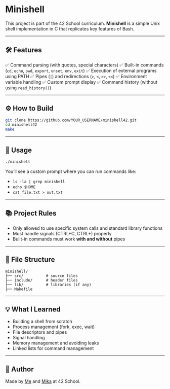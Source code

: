 # Minishell

This project is part of the 42 School curriculum. **Minishell** is a simple Unix shell implementation in C that replicates key features of Bash.

---

## 🛠️ Features

✅ Command parsing (with quotes, special characters)
✅ Built-in commands (`cd`, `echo`, `pwd`, `export`, `unset`, `env`, `exit`)
✅ Execution of external programs using PATH
✅ Pipes (`|`) and redirections (`>`, `<`, `>>`, `<<`)
✅ Environment variable handling
✅ Custom prompt display
✅ Command history (without using `read_history()`)

---

## ⚙️ How to Build

```bash
git clone https://github.com/YOUR_USERNAME/minishell42.git
cd minishell42
make
```

---

## 🚀 Usage

```bash
./minishell
```

You’ll see a custom prompt where you can run commands like:

* `ls -la | grep minishell`
* `echo $HOME`
* `cat file.txt > out.txt`

---

## 📚 Project Rules

* Only allowed to use specific system calls and standard library functions
* Must handle signals (CTRL+C, CTRL+) properly
* Built-in commands must work **with and without** pipes

---

## 💁 File Structure

```
minishell/
├── src/          # source files
├── include/      # header files
├── lib/          # libraries (if any)
├── Makefile
```

---

## 💡 What I Learned

* Building a shell from scratch
* Process management (fork, exec, wait)
* File descriptors and pipes
* Signal handling
* Memory management and avoiding leaks
* Linked lists for command management

---

## 💊 Author

Made by [Me](https://github.com/elinakly) and [Mika](https://github.com/put) at 42 School.
